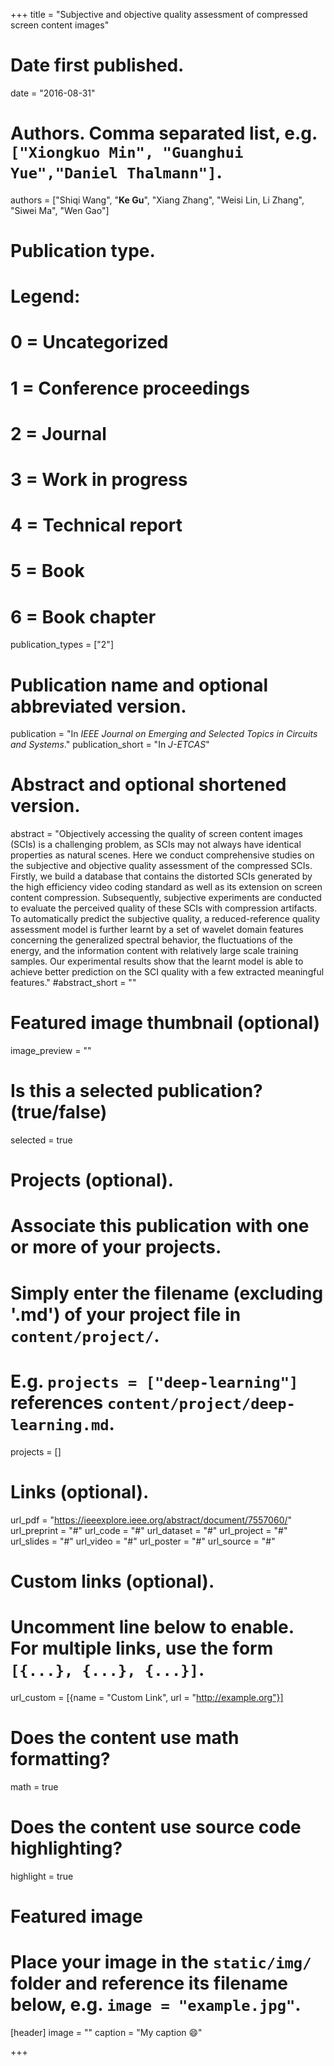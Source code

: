 +++
title = "Subjective and objective quality assessment of compressed screen content images"

# Date first published.
date = "2016-08-31"

# Authors. Comma separated list, e.g. `["Xiongkuo Min", "Guanghui Yue","Daniel Thalmann"]`.
authors = ["Shiqi Wang", "**Ke Gu**", "Xiang Zhang", "Weisi Lin, Li Zhang", "Siwei Ma", "Wen Gao"]
# Publication type.
# Legend:
# 0 = Uncategorized
# 1 = Conference proceedings
# 2 = Journal
# 3 = Work in progress
# 4 = Technical report
# 5 = Book
# 6 = Book chapter
publication_types = ["2"]

# Publication name and optional abbreviated version.
publication = "In *IEEE Journal on Emerging and Selected Topics in Circuits and Systems*."
publication_short = "In *J-ETCAS*"

# Abstract and optional shortened version.
abstract = "Objectively accessing the quality of screen content images (SCIs) is a challenging problem, as SCIs may not always have identical properties as natural scenes. Here we conduct comprehensive studies on the subjective and objective quality assessment of the compressed SCIs. Firstly, we build a database that contains the distorted SCIs generated by the high efficiency video coding standard as well as its extension on screen content compression. Subsequently, subjective experiments are conducted to evaluate the perceived quality of these SCIs with compression artifacts. To automatically predict the subjective quality, a reduced-reference quality assessment model is further learnt by a set of wavelet domain features concerning the generalized spectral behavior, the fluctuations of the energy, and the information content with relatively large scale training samples. Our experimental results show that the learnt model is able to achieve better prediction on the SCI quality with a few extracted meaningful features."
#abstract_short = ""

# Featured image thumbnail (optional)
image_preview = ""

# Is this a selected publication? (true/false)
selected = true

# Projects (optional).
#   Associate this publication with one or more of your projects.
#   Simply enter the filename (excluding '.md') of your project file in `content/project/`.
#   E.g. `projects = ["deep-learning"]` references `content/project/deep-learning.md`.
projects = []

# Links (optional).
url_pdf = "https://ieeexplore.ieee.org/abstract/document/7557060/"
url_preprint = "#"
url_code = "#"
url_dataset = "#"
url_project = "#"
url_slides = "#"
url_video = "#"
url_poster = "#"
url_source = "#"

# Custom links (optional).
#   Uncomment line below to enable. For multiple links, use the form `[{...}, {...}, {...}]`.
 url_custom = [{name = "Custom Link", url = "http://example.org"}]

# Does the content use math formatting?
math = true

# Does the content use source code highlighting?
highlight = true

# Featured image
# Place your image in the `static/img/` folder and reference its filename below, e.g. `image = "example.jpg"`.
[header]
image = ""
caption = "My caption 😄"

+++
